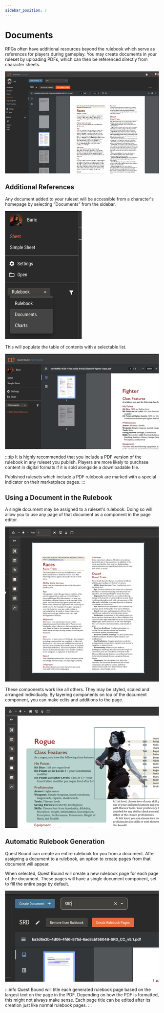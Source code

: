 ```yaml
---
sidebar_position: 7
---
```


# Documents

RPGs often have additional resources beyond the rulebook which serve as references for players during gameplay. You may create documents in your ruleset by uploading PDFs, which
can then be referenced directly from character sheets.

![img](./img/documents.png)

## Additional References

Any document added to your ruleset will be accessible from a character's homepage by selecting "Documents" from the sidebar.

![img](./img/documents-sidebar.png)

This will populate the table of contents with a selectable list.

![img](./img/reference.png)

:::tip
It is highly recommended that you include a PDF version of the rulebook in any ruleset you publish. Players are more likely to purchase content in
digital formats if it is sold alongside a downloadable file.

Published rulesets which include a PDF rulebook are marked with a special indicator on their marketplace pages.
:::

## Using a Document in the Rulebook

A single document may be assigned to a ruleset's rulebook. Doing so will allow you to use any page of that document
as a component in the page editor.

![img](./img/document-component.png)

These components work like all others. They may be styled, scaled and arranged individually. By layering components on top of the
document component, you can make edits and additions to the page.

![img](./img/customize-pages.png)

## Automatic Rulebook Generation

Quest Bound can create an entire rulebook for you from a document. After assigning a document to a rulebook, an option to create pages
from that document will appear.

When selected, Quest Bound will create a new rulebook page for each page of the document. These pages will have a single document component, set to
fill the entire page by default.

![img](./img/create-rulebook.png)

:::info
Quest Bound will title each generated rulebook page based on the largest text on the page in the PDF. Depending on how the PDF is formatted,
this might not always make sense. Each page title can be edited after its creation just like normal rulebook pages.
:::
